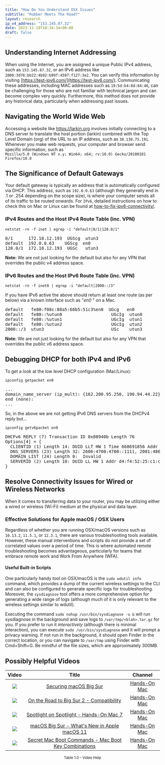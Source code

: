 ```yaml
---
title: "How Do You Understand OSX Issues"
subtitle: "Rubber Meets The Road?"
layout: research
ip_v4_address: "153.145.87.32"
date: 2023-11-18T18:34:34+00:00
draft: false
---
```


## Understanding Internet Addressing

When using the Internet, you are assigned a unique Public IPv4 address, such as ```153.145.87.32```, or an IPv6 address like ```2000:3d76:bb22:4b92:b99f:4597:f127:3e2```. You can verify this information by visiting [https://test-ipv6.com/](https://test-ipv6.com/). Communicating these addresses, including MAC addresses such as ```19:5d:b4:8d:84:46```, can be challenging for those who are not familiar with technical jargon and can become complex very quickly. Furthermore, this method does not provide any historical data, particularly when addressing past issues. 
## Navigating the World Wide Web

Accessing a website like https://larkin.org involves initially connecting to a DNS server to translate the host portion (larkin) combined with the Top Level Domain (org) of the URL to an IP address, such as ```38.138.75.191```. Whenever you make web requests, your computer and browser send specific information, such as `<br>```Mozilla/5.0 (Windows NT x.y; Win64; x64; rv:10.0) Gecko/20100101 Firefox/10.0``` 
## The Significance of Default Gateways

Your default gateway is typically an address that is automatically configured via DHCP. This address, such as ```192.0.0.63``` (although they generally end in .1 or .254 depending on the scope size), is where your computer sends all of its traffic to be routed onwards. For ```IPv6```, detailed instructions on how to check this on Mac or Linux can be found at [how-to-fix-ipv6-connectivity/](/blog/how-to-fix-ipv6-connectivity/).
### IPv4 Routes and the Host IPv4 Route Table (inc. VPN)
```netstat -rn -f inet | egrep -i "default|0/1|128.0/1"```

<pre>
0/1      172.18.12.193  UGScg  utun3
default  192.0.0.63    UGScg  en0
128.0/1  172.18.12.193  UGSc   utun3</pre>

**Note:** We are not just looking for the default but also for any VPN that overrides the public v4 address space.

### IPv6 Routes and the Host IPv6 Route Table (inc. VPN)
```netstat -rn -f inet6 | egrep -i "default|2000::/3"```

If you have IPv6 active the above should return at least one route (as per below) via a known interface such as "_en0_ " on a Mac. 

<pre>
default   fe80:f08c:80a5:66b5:51c3%en0  UGcg   en0
default   fe80::%utun0                   UGcIg  utun0
default   fe80::%utun1                   UGcIg  utun1
default   fe80::%utun2                   UGcIg  utun2
2000::/3  utun3                          USc    utun3</pre>

**Note:** We are not just looking for the default but also for any VPN that overrides the public v6 address space.
<br>

## Debugging DHCP for both IPv4 and IPv6

To get a look at the low level DHCP configuration (Mac/Linux): 

```ipconfig getpacket en0```

<pre>
...
domain_name_server (ip_mult): {162.200.95.250, 190.94.44.22}
end (none):
...</pre>

So, in the above we are not getting IPv6 DNS servers from the DHCPv4 reply but...

```ipconfig getv6packet en0```

<pre>
DHCPv6 REPLY (7) Transaction ID 0x80940b Length 76
Options[4] = {
  CLIENTID (1) Length 14: DUID LLT HW 1 Time 668691856 Addr 19:5d:b4:8d:84:46
  DNS_SERVERS (23) Length 32: 2606:4700:4700::1111, 2001:4860:4860::8844
  DOMAIN_LIST (24) Length 0:  Invalid
  SERVERID (2) Length 10: DUID LL HW 1 Addr d4:f4:52:25:c1:c1
}</pre>




## Resolve Connectivity Issues for Wired or Wireless Networks
When it comes to transferring data to your router, you may be utilizing either a wired or wireless (Wi-Fi) medium at the physical and data layer.
### Effective Solutions for Apple macOS / OSX Users
Regardless of whether you are running OSX/macOS versions such as `10.13.2`, `11.5.1`, or `12.3.1`, there are various troubleshooting tools available. However, these manual interventions and scripts do not provide a set of correlated values over a period of time. This is where automated remote troubleshooting becomes advantageous, particularly for teams that embrace remote work and Work From Anywhere (WFA).
#### Useful Built-in Scripts
One particularly handy tool on OSX/macOS is the `sudo wdutil info` command, which provides a dump of the current wireless settings to the CLI and can also be configured to generate specific logs for troubleshooting. Moreover, the `sysdiagnose` tool offers a more comprehensive option for generating a wide range of logs (although much of it is only relevant to the wireless settings similar to wdutil).

Executing the command `sudo nohup /usr/bin/sysdiagnose -u &` will run sysdiagnose in the background and save logs to `/var/tmp/<blah>.tar.gz` for you. If you prefer to run it *interactively* (although there is minimal interaction), you can execute `sudo /usr/bin/sysdiagnose` and it will prompt a privacy warning. If not run in the background, it should open Finder in the correct location, or you can navigate to `/var/tmp` using Finder with Cmd+Shift+G. Be mindful of the file sizes, which are approximately 300MB.
## Possibly Helpful Videos

<link href="/plugins/lity/css/lity.min.css" rel="stylesheet">
<script src="/plugins/lity/js/lity.min.js"></script>
<div class="table1-start"></div>

|Video | Title | Channel |
| :---: | :---: | :---: |
|<a href="https://www.youtube.com/watch?v=7KdhJimuhNw" data-lity><img src="https://i.ytimg.com/vi/7KdhJimuhNw/default.jpg" class="img-fluid"></a>|<a href="https://www.youtube.com/watch?v=7KdhJimuhNw" data-lity>Securing macOS Big Sur</a>|<a target="_blank" href="https://www.youtube.com/channel/UCg43DP8MdHVcl4rFK_delBg" >Hands-On Mac</a>|
|<a href="https://www.youtube.com/watch?v=HEbK-Tignuc" data-lity><img src="https://i.ytimg.com/vi/HEbK-Tignuc/default.jpg" class="img-fluid"></a>|<a href="https://www.youtube.com/watch?v=HEbK-Tignuc" data-lity>On the Road to Big Sur 2 - Compatibility</a>|<a target="_blank" href="https://www.youtube.com/channel/UCg43DP8MdHVcl4rFK_delBg" >Hands-On Mac</a>|
|<a href="https://www.youtube.com/watch?v=RslZ4W1EPqk" data-lity><img src="https://i.ytimg.com/vi/RslZ4W1EPqk/default.jpg" class="img-fluid"></a>|<a href="https://www.youtube.com/watch?v=RslZ4W1EPqk" data-lity>Spotlight on Spotlight - Hands-On Mac 7</a>|<a target="_blank" href="https://www.youtube.com/channel/UCg43DP8MdHVcl4rFK_delBg" >Hands-On Mac</a>|
|<a href="https://www.youtube.com/watch?v=JMKi6o9kaZI" data-lity><img src="https://i.ytimg.com/vi/JMKi6o9kaZI/default.jpg" class="img-fluid"></a>|<a href="https://www.youtube.com/watch?v=JMKi6o9kaZI" data-lity>macOS Big Sur - What&#39;s New in Apple macOS 11</a>|<a target="_blank" href="https://www.youtube.com/channel/UCg43DP8MdHVcl4rFK_delBg" >Hands-On Mac</a>|
|<a href="https://www.youtube.com/watch?v=VwNYWAxHCgM" data-lity><img src="https://i.ytimg.com/vi/VwNYWAxHCgM/default.jpg" class="img-fluid"></a>|<a href="https://www.youtube.com/watch?v=VwNYWAxHCgM" data-lity>Secret Mac Boot Commands - Mac Boot Key Combinations</a>|<a target="_blank" href="https://www.youtube.com/channel/UCg43DP8MdHVcl4rFK_delBg" >Hands-On Mac</a>|

<center><small>Table 1.0 - Video Help</small></center>
 <br>
<div class="table1-end"></div>
<script type="text/javascript">
(function() {
    $('div.table1-start').nextUntil('div.table1-end', 'table').addClass('table thead-dark table-striped table-responsive rounded').attr('id', 't1');
    $('#t1').find('thead').addClass('thead-dark');
})();
</script>
